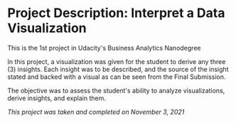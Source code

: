 # Project Description: Interpret a Data Visualization
This is the 1st project in Udacity's Business Analytics Nanodegree

In this project, a visualization was given for the student to derive any three (3) insights.
Each insight was to be described, and the source of the insight stated and backed with a visual as can be seen from the Final Submission.

The objective was to assess the student's ability to analyze visualizations, derive insights, and explain them.

*This project was taken and completed on November 3, 2021*
